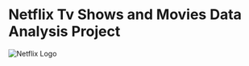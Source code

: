 # Netflix Tv Shows and Movies Data Analysis Project

![Netflix Logo](https://en.m.wikipedia.org/wiki/File:Netflix_logo.svg)
